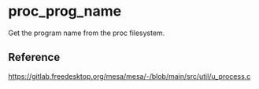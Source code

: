 # proc_prog_name
Get the program name from the proc filesystem.  

## Reference
https://gitlab.freedesktop.org/mesa/mesa/-/blob/main/src/util/u_process.c
